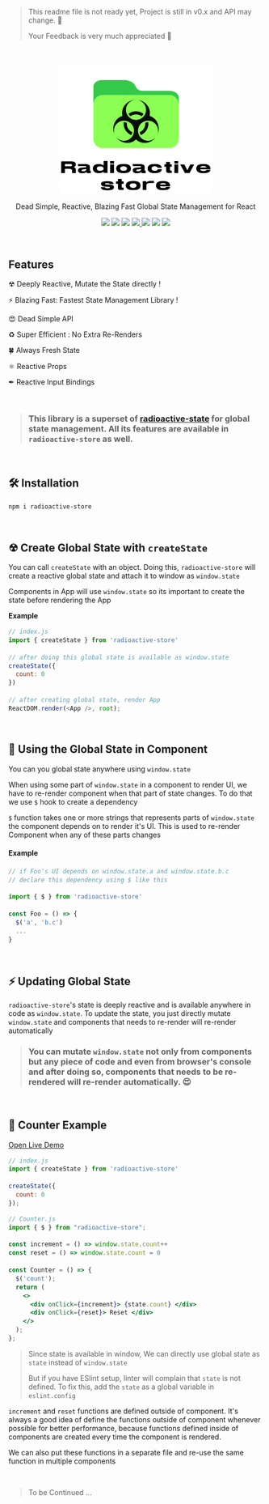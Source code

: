 > This readme file is not ready yet, Project is still in v0.x and API may change. 🔨
>
> Your Feedback is very much appreciated 🙏

<br/>

<p align='center'>
  <img src='img/logo.svg' width='300'/>
</p>

<p align='center'> Dead Simple, Reactive, Blazing Fast Global State Management for React </p>


<!-- primary badges -------------------------------------->
<p align="center">
  <!-- version -->
  <img src='https://img.shields.io/github/package-json/v/MananTank/radioactive-store?color=blue&label=npm&style=flat' />
  <!-- size -->
  <img src='https://img.shields.io/bundlephobia/minzip/radioactive-store?color=success&label=size' />
  <!-- downloads npm per week  -->
  <img src='https://img.shields.io/npm/dw/radioactive-store?color=blueviolet' />
  <!-- chat -->
  <a href='https://join.slack.com/t/radioactive-store/shared_invite/zt-gwd1rsvr-vkoizw5RG5rk9rwsdgT3gQ'>
    <img src='https://img.shields.io/badge/Chat-Slack-red'>
  </a>
  <!-- stars -->
  <img src='https://img.shields.io/github/stars/MananTank/radioactive-store?style=social&color=%23FFB31A' />
  <!-- follow -->
  <img src='https://img.shields.io/github/followers/MananTank?label=Follow&style=social&color=%23FFB31A' />
  <!-- Twitter intent -->
  <a href='https://twitter.com/intent/tweet?url=https%3A%2F%2Fgithub.com%2FMananTank%2Fradioactive-store&via=MananTank_&text=Make%20your%20@reactjs%20App%20Truly%20Reactive%20with%20radioactive-store&hashtags=react%2CradioactiveState' target='_blank'>
    <img src='https://img.shields.io/twitter/url/http/shields.io.svg?style=social'/>
  </a>
</p>

<!-- Coverage badges ---------------------------------- -->
<!-- <p align='center'>
  <img src='https://img.shields.io/badge/Stmts-100%25-success' />
  <img src='https://img.shields.io/badge/Branch-100%25-success' />
  <img src='https://img.shields.io/badge/Funcs-100%25-success' />
  <img src='https://img.shields.io/badge/Lines-100%25-success' />
</p>
<br/> -->


<br/>

## Features

☢ Deeply Reactive, Mutate the State directly !

⚡ Blazing Fast: Fastest State Management Library !

😍 Dead Simple API

♻ Super Efficient : No Extra Re-Renders

🍀 Always Fresh State

⚛ Reactive Props

✒ Reactive Input Bindings


<br />

> ### This library is a superset of [radioactive-state](https://github.com/MananTank/radioactive-state) for global state management. All its features are available in `radioactive-store` as well.

<br/>




## 🛠 Installation

```bash
npm i radioactive-store
```
<br/>





## ☢ Create Global State with `createState`

You can call `createState` with an object. Doing this, `radioactive-store` will create a reactive global state and attach it to window as `window.state`

Components in App will use `window.state` so its important to create the state before rendering the App

**Example**

```js
// index.js
import { createState } from 'radioactive-store'

// after doing this global state is available as window.state
createState({
  count: 0
})

// after creating global state, render App
ReactDOM.render(<App />, root);
```
<br/>






## 📂 Using the Global State in Component

You can you global state anywhere using `window.state`

When using some part of `window.state` in a component to render UI, we have to re-render component when that part of state changes. To do that we use `$` hook to create a dependency

`$` function takes one or more strings that represents  parts of `window.state` the component depends on to render it's UI. This is used to re-render Component when any of these parts changes

#### Example

```js
// if Foo's UI depends on window.state.a and window.state.b.c
// declare this dependency using $ like this

import { $ } from 'radioactive-store'

const Foo = () => {
  $('a', 'b.c')
  ...
}
```

<br/>





## ⚡ Updating Global State

`radioactive-store`'s state is deeply reactive and is available anywhere in code as `window.state`. To update the state, you just directly mutate `window.state` and components that needs to re-render will re-render automatically


> ### You can mutate `window.state` not only from components but any piece of code and even from browser's console and after doing so, components that needs to be re-rendered will re-render automatically. 😍

<br/>

## 🧁 Counter Example

[Open Live Demo](https://codesandbox.io/s/counter-example-radioactive-store-1yly9?file=/src/Counter.js)

<!-- <p align='center'>
  <img src='img/counter.gif' width='600'/>
</p> -->

```jsx
// index.js
import { createState } from 'radioactive-store'

createState({
  count: 0
});
```


```jsx
// Counter.js
import { $ } from "radioactive-store";

const increment = () => window.state.count++
const reset = () => window.state.count = 0

const Counter = () => {
  $('count');
  return (
    <>
      <div onClick={increment}> {state.count} </div>
      <div onClick={reset}> Reset </div>
    </>
  );
};
```
> Since state is available in window, We can directly use global state as `state` instead of `window.state`
>
> But if you have ESlint setup, linter will complain that `state` is not defined. To fix this, add the `state` as a global variable in `eslint.config`

 `increment` and `reset` functions are defined outside of component. It's always a good idea of define the functions outside of component whenever possible for better performance, because functions defined inside of components are created every time the component is rendered.

We can also put these functions in a separate file and re-use the same function in multiple components


<br/>


> To be Continued ...


<!-- ## 🌟 Creating Actions

Creating actions is completely optional and radioactive-store does not provide any APIs to do so, however since global state is available in the global object, I th -->

<!-- ### What is an action ?

In other state management libraries an `action` is an object that represents a user action by a string and payload. But In this library I will refer to the functions that actually performs the action as `action`. I think this makes more sense since an action - as the name suggests is something that happens - it's a function.

So, According to this definition, we have already defined various actions such as `increment` and `reset` in the counter example
`
As we saw in Counter Example, we defined the actions `increment` and `reset` outside of the component. Let's take this a step further and store it in a global object so they can be called from anywhere.

`radioactive-store` does not have any opinions about how and where you store your actions. But here's my recommendation:

I recommend putting related actions in one object and saving them in `window.actions` object. But this is just a suggestion and you don't *have* to do it.

#### Example

```js
// index.js

createState({
  count: 0
})

const {state} = window

window.actions = {
  count: {
    increment: () => state.count++,
    reset: () => state.count = 0,
  }
}
```

Now we can refactor the Counter Component like to use global actions like this

```jsx
// Counter.js
import { useDeps } from "radioactive-store";
const { state } = window
const { increment, reset } = window.actions.count

const Counter = () => {
  useDeps([ "count" ])
  return (
    <>
      <div onClick={increment}> {state.count} </div>
      <div onClick={reset}> Reset </div>
    </>
  );
};
``` -->